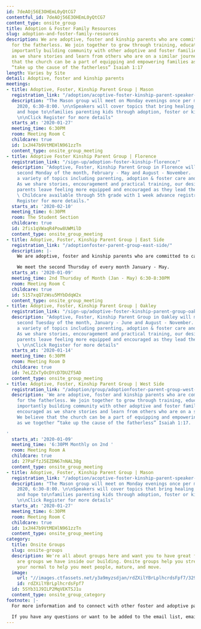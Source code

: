 ```yaml
---
id: 7deAOj56E3OHEmL0yQtCG7
contentful_id: 7deAOj56E3OHEmL0yQtCG7
content_type: onsite_group
title: Adoption & Foster Family Resources
slug: adoption-and-foster-family-resources
description: We are adoptive, foster and kinship parents who are committed to caring
  for the fatherless. We join together to grow through training, education and most
  importantly building community with other adoptive and foster families. We are encouraged
  as we share stories and learn from others who are on a similar journey. We believe
  that the church can be a part of equipping and empowering families as we together
  “take up the cause of the fatherless” Isaiah 1:17
length: Varies by Site
detail: Adoptive, foster and kinship parents
meetings:
- title: Adoptive, Foster, Kinship Parent Group | Mason
  registration_link: "/adoption/acoptive-foster-kinship-parent-speaker-series/"
  description: "The Mason group will meet on Monday evenings once per month from January-April,
    2020, 6:30-8:00. \n\nSpeakers will cover topics that bring healing, connection
    and hope to\nfamilies parenting kids through adoption, foster or kinship situations.
    \n\nClick Register for more details"
  starts_at: '2020-01-27'
  meeting_time: 6:30PM
  room: Meeting Room C
  childcare: true
  id: 1xJH47b9VtMEHlN961zzTn
  content_type: onsite_group_meeting
- title: Adoptive Foster Kinship Parent Group | Florence
  registration_link: "/sign-up/adoption-foster-kinship-florence/"
  description: "Adoptive, Foster, Kinship Parent Group in Florence will meet on the
    second Monday of the month, February - May and August - November.  We focus on
    a variety of topics including parenting, adoption & foster care and personal growth.
    As we share stories, encouragement and practical training, our desire is that
    parents leave feeling more equipped and encouraged as they lead their families.
    \ Childcare available through 5th grade with 1 week advance registration. \n\nClick
    Register for more details."
  starts_at: '2020-02-10'
  meeting_time: 6:30PM
  room: The Student Section
  childcare: true
  id: 2fis1qVWaqR4Pow8UWMilD
  content_type: onsite_group_meeting
- title: Adoptive, Foster, Kinship Parent Group | East Side
  registration_link: "/adoptionfoster-parent-group-east-side/"
  description: |-
    We are adoptive, foster and kinship parents who are committed to caring for the fatherless. We join together to grow through training, education and most importantly building community with other adoptive and foster families. We are encouraged as we share stories and learn from others who are on a similar journey. We believe that the church can be a part of equipping and empowering families as we together “take up the cause of the fatherless” Isaiah 1:17.

    We meet the second Thursday of every month January - May.
  starts_at: '2020-01-09'
  meeting_time: 2nd Thursday of Month (Jan - May) 6:30-8:30PM
  room: Meeting Room C
  childcare: true
  id: 5157xqQ7zWsu5MYbDdqW2x
  content_type: onsite_group_meeting
- title: Adoptive, Foster, Kinship Parent Group | Oakley
  registration_link: "/sign-up/adoptive-foster-kinship-parent-group-oakley/"
  description: "Adoptive, Foster, Kinship Parent Group in Oakley will meet on the
    second Tuesday of the month, January - June and August - November.  We focus on
    a variety of topics including parenting, adoption & foster care and personal growth.
    As we share stories, encouragement and practical training, our desire is that
    parents leave feeling more equipped and encouraged as they lead their families.
    \ \n\nClick Register for more details"
  starts_at: '2020-01-14'
  meeting_time: 6:30PM
  room: Meeting Room D
  childcare: true
  id: 7eLZZxTyOcDYcD7DUZf5AD
  content_type: onsite_group_meeting
- title: Adoptive, Foster, Kinship Parent Group | West Side
  registration_link: "/adoption/group/adoptionfoster-parent-group-west-side/"
  description: 'We are adoptive, foster and kinship parents who are committed to caring
    for the fatherless. We join together to grow through training, education and most
    importantly building community with other adoptive and foster families. We are
    encouraged as we share stories and learn from others who are on a similar journey.
    We believe that the church can be a part of equipping and empowering families
    as we together “take up the cause of the fatherless” Isaiah 1:17.

'
  starts_at: '2020-01-09'
  meeting_time: '6:30PM Monthly on 2nd '
  room: Meeting Room A
  childcare: true
  id: 27PaFfzJ5EZDN67nNAL38g
  content_type: onsite_group_meeting
- title: Adoptive, Foster, Kinship Parent Group | Mason
  registration_link: "/adoption/acoptive-foster-kinship-parent-speaker-series/"
  description: "The Mason group will meet on Monday evenings once per month from January-April,
    2020, 6:30-8:00. \n\nSpeakers will cover topics that bring healing, connection
    and hope to\nfamilies parenting kids through adoption, foster or kinship situations.
    \n\nClick Register for more details"
  starts_at: '2020-01-27'
  meeting_time: 6:30PM
  room: Meeting Room C
  childcare: true
  id: 1xJH47b9VtMEHlN961zzTn
  content_type: onsite_group_meeting
category:
  title: Onsite Groups
  slug: onsite-groups
  description: We're all about groups here and want you to have great friends. Below
    are groups we have inside our building. Onsite groups help you stretch beyond
    your normal to help you meet people, mature, and move.
  image:
    url: "//images.ctfassets.net/y3a9myzsdjan/rdZXilYBrLplhcrdsFpf7/329eaeb6b476852a1f7ae33cd2b10679/onsite-groups.jpg"
    id: rdZXilYBrLplhcrdsFpf7
  id: 5SYb31J9ILP2MqVEKTSJ1u
  content_type: onsite_group_category
footnote: |-
  For more information and to connect with other foster and adoptive parents, join our Facebook group.

  If you have any questions or want to be added to the email list, email adoption@crossroads.net
---
```


